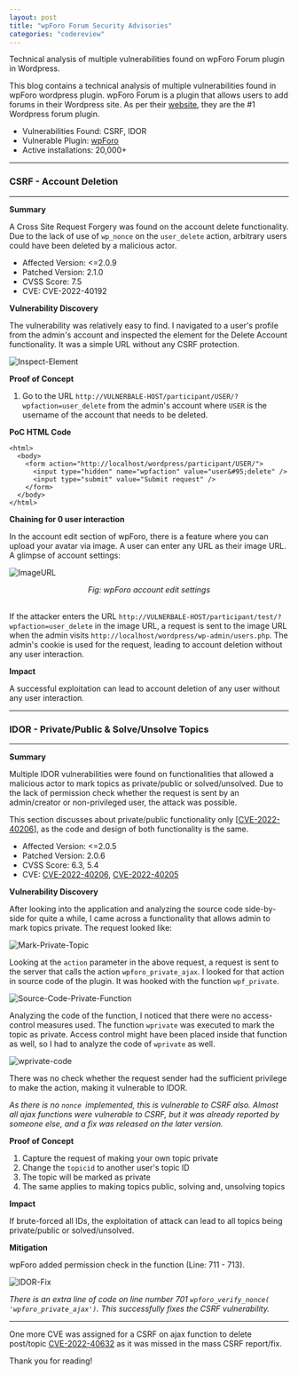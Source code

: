 ```yaml
---
layout: post
title: "wpForo Forum Security Advisories"
categories: "codereview"
---
```


Technical analysis of multiple vulnerabilities found on wpForo Forum plugin in Wordpress.

This blog contains a technical analysis of multiple vulnerabilities found in wpForo wordpress plugin. wpForo Forum is a plugin that allows users to add forums in their Wordpress site. As per their [website][wpforo], they are the #1 Wordpress forum plugin.

- Vulnerabilities Found: CSRF, IDOR
- Vulnerable Plugin: [wpForo][wpforo]
- Active installations: 20,000+

---

### **CSRF - Account Deletion**

---

**Summary**

A Cross Site Request Forgery was found on the account delete functionality. Due to the lack of use of `wp_nonce` on the `user_delete` action, arbitrary users could have been deleted by a malicious actor.

- Affected Version: <=2.0.9
- Patched Version: 2.1.0
- CVSS Score: 7.5
- CVE: CVE-2022-40192

**Vulnerability Discovery**

The vulnerability was relatively easy to find. I navigated to a user's profile from the admin's account and inspected the element for the Delete Account functionality. It was a simple URL without any CSRF protection.

![Inspect-Element](/assets/wpforo-inspect-element.png)

**Proof of Concept**

1. Go to the URL `http://VULNERBALE-HOST/participant/USER/?wpfaction=user_delete` from the admin's account where `USER` is the username of the account that needs to be deleted.

**PoC HTML Code**

```
<html>
  <body>
    <form action="http://localhost/wordpress/participant/USER/">
      <input type="hidden" name="wpfaction" value="user&#95;delete" />
      <input type="submit" value="Submit request" />
    </form>
  </body>
</html>
```

**Chaining for 0 user interaction**

In the account edit section of wpForo, there is a feature where you can upload your avatar via image. A user can enter any URL as their image URL. A glimpse of account settings:

![ImageURL](/assets/wpforo-image-url-upload.png)

<center><i>Fig: wpForo account edit settings</i></center>

<br>

If the attacker enters the URL `http://VULNERBALE-HOST/participant/test/?wpfaction=user_delete` in the image URL, a request is sent to the image URL when the admin visits `http://localhost/wordpress/wp-admin/users.php`. The admin's cookie is used for the request, leading to account deletion without any user interaction.

**Impact**

A successful exploitation can lead to account deletion of any user without any user interaction.

---

### **IDOR - Private/Public & Solve/Unsolve Topics**

---

**Summary**

Multiple IDOR vulnerabilities were found on functionalities that allowed a malicious actor to mark topics as private/public or solved/unsolved. Due to the lack of permission check whether the request is sent by an admin/creator or non-privileged user, the attack was possible.

This section discusses about private/public functionality only [[CVE-2022-40206][cve-2022-40206]], as the code and design of both functionality is the same.

- Affected Version: <=2.0.5
- Patched Version: 2.0.6
- CVSS Score: 6.3, 5.4
- CVE: [CVE-2022-40206][cve-2022-40206], [CVE-2022-40205][cve-2022-40205]

**Vulnerability Discovery**

After looking into the application and analyzing the source code side-by-side for quite a while, I came across a functionality that allows admin to mark topics private. The request looked like:

![Mark-Private-Topic](/assets/wpforo-mark-topic-private.png)

Looking at the `action` parameter in the above request, a request is sent to the server that calls the action `wpforo_private_ajax`. I looked for that action in source code of the plugin. It was hooked with the function `wpf_private`.

![Source-Code-Private-Function](/assets/wpforo-public-private-topic.png)

Analyzing the code of the function, I noticed that there were no access-control measures used. The function `wprivate` was executed to mark the topic as private. Access control might have been placed inside that function as well, so I had to analyze the code of `wprivate` as well.

![wprivate-code](/assets/wpforo-wprivate-code.png)

There was no check whether the request sender had the sufficient privilege to make the action, making it vulnerable to IDOR.

_As there is no `nonce `implemented, this is vulnerable to CSRF also. Almost all ajax functions were vulnerable to CSRF, but it was already reported by someone else, and a fix was released on the later version._

**Proof of Concept**

1. Capture the request of making your own topic private
2. Change the `topicid` to another user's topic ID
3. The topic will be marked as private
4. The same applies to making topics public, solving and, unsolving topics

**Impact**

If brute-forced all IDs, the exploitation of attack can lead to all topics being private/public or solved/unsolved.

**Mitigation**

wpForo added permission check in the function (Line: 711 - 713).

![IDOR-Fix](/assets/wpforo-idor-patch.png)

_There is an extra line of code on line number 701 `wpforo_verify_nonce( 'wpforo_private_ajax')`. This successfully fixes the CSRF vulnerability._

---

One more CVE was assigned for a CSRF on ajax function to delete post/topic [CVE-2022-40632][cve-2022-40632] as it was missed in the mass CSRF report/fix.

Thank you for reading!

[wpforo]: https://wordpress.org/plugins/wpforo
[cve-2022-40206]: https://patchstack.com/database/vulnerability/wpforo/wordpress-wpforo-forum-plugin-2-0-5-insecure-direct-object-references-idor-vulnerability
[cve-2022-40205]: https://patchstack.com/database/vulnerability/wpforo/wordpress-wpforo-forum-plugin-2-0-5-insecure-direct-object-references-idor-vulnerability-2
[cve-2022-40632]: https://patchstack.com/database/vulnerability/wpforo/wordpress-wpforo-forum-plugin-2-0-5-cross-site-request-forgery-csrf-vulnerability-2
[wpforo]: https://wpforo.com/
